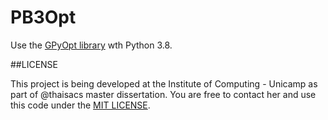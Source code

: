 # PB3Opt


Use the [GPyOpt library](https://github.com/lmcad-unicamp/GPyOpt) wth Python 3.8.

##LICENSE

This project is being developed at the Institute of Computing - Unicamp as part of @thaisacs master dissertation.
You are free to contact her and use this code under the [MIT LICENSE](https://choosealicense.com/licenses/mit/).
